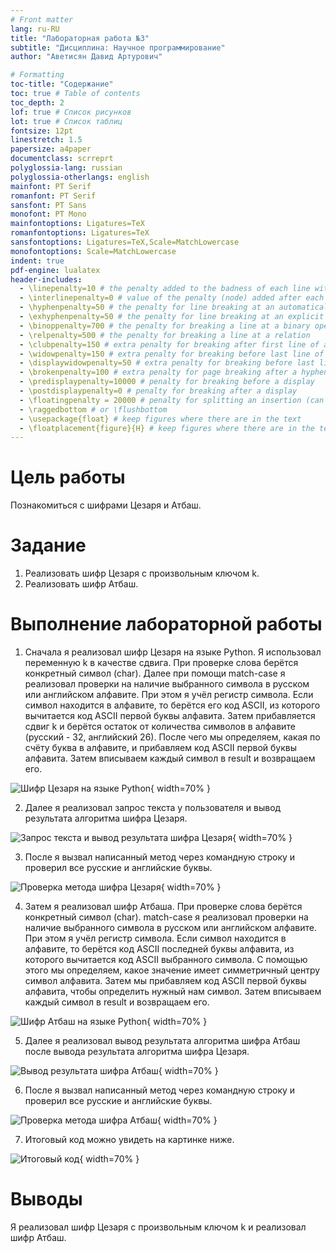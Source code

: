 ```yaml
---
# Front matter
lang: ru-RU
title: "Лабораторная работа №3"
subtitle: "Дисциплина: Научное программирование"
author: "Аветисян Давид Артурович"

# Formatting
toc-title: "Содержание"
toc: true # Table of contents
toc_depth: 2
lof: true # Список рисунков
lot: true # Список таблиц
fontsize: 12pt
linestretch: 1.5
papersize: a4paper
documentclass: scrreprt
polyglossia-lang: russian
polyglossia-otherlangs: english
mainfont: PT Serif
romanfont: PT Serif
sansfont: PT Sans
monofont: PT Mono
mainfontoptions: Ligatures=TeX
romanfontoptions: Ligatures=TeX
sansfontoptions: Ligatures=TeX,Scale=MatchLowercase
monofontoptions: Scale=MatchLowercase
indent: true
pdf-engine: lualatex
header-includes:
  - \linepenalty=10 # the penalty added to the badness of each line within a paragraph (no associated penalty node) Increasing the value makes tex try to have fewer lines in the paragraph.
  - \interlinepenalty=0 # value of the penalty (node) added after each line of a paragraph.
  - \hyphenpenalty=50 # the penalty for line breaking at an automatically inserted hyphen
  - \exhyphenpenalty=50 # the penalty for line breaking at an explicit hyphen
  - \binoppenalty=700 # the penalty for breaking a line at a binary operator
  - \relpenalty=500 # the penalty for breaking a line at a relation
  - \clubpenalty=150 # extra penalty for breaking after first line of a paragraph
  - \widowpenalty=150 # extra penalty for breaking before last line of a paragraph
  - \displaywidowpenalty=50 # extra penalty for breaking before last line before a display math
  - \brokenpenalty=100 # extra penalty for page breaking after a hyphenated line
  - \predisplaypenalty=10000 # penalty for breaking before a display
  - \postdisplaypenalty=0 # penalty for breaking after a display
  - \floatingpenalty = 20000 # penalty for splitting an insertion (can only be split footnote in standard LaTeX)
  - \raggedbottom # or \flushbottom
  - \usepackage{float} # keep figures where there are in the text
  - \floatplacement{figure}{H} # keep figures where there are in the text
---
```


# Цель работы

Познакомиться с шифрами Цезаря и Атбаш.

# Задание

1. Реализовать шифр Цезаря с произвольным ключом k.
2. Реализовать шифр Атбаш.

# Выполнение лабораторной работы

1) Сначала я реализовал шифр Цезаря на языке Python. Я использовал переменную k в качестве сдвига. При проверке слова берётся конкретный символ (char). Далее при помощи match-case я реализовал проверки на наличие выбранного символа в русском или английском алфавите. При этом я учёл регистр символа. Если символ находится в алфавите, то берётся его код ASCII, из которого вычитается код ASCII первой буквы алфавита. Затем прибавляется сдвиг k и берётся остаток от количества символов в алфавите (русский - 32, английский 26). После чего мы определяем, какая по счёту буква в алфавите, и прибавляем код ASCII первой буквы алфавита. Затем вписываем каждый символ в result и возвращаем его.

![Шифр Цезаря на языке Python](image01/image_01.png){ width=70% }

2) Далее я реализовал запрос текста у пользователя и вывод результата алгоритма шифра Цезаря.

![Запрос текста и вывод результата шифра Цезаря](image01/image_02.png){ width=70% }

3) После я вызвал написанный метод через командную строку и проверил все русские и английские буквы.

![Проверка метода шифра Цезаря](image01/image_03.png){ width=70% }

4) Затем я реализовал шифр Атбаша. При проверке слова берётся конкретный символ (char). match-case я реализовал проверки на наличие выбранного символа в русском или английском алфавите. При этом я учёл регистр символа. Если символ находится в алфавите, то берётся код ASCII последней буквы алфавита, из которого вычитается код ASCII выбранного символа. С помощью этого мы определяем, какое значение имеет симметричный центру символ алфавита. Затем мы прибавляем код ASCII первой буквы алфавита, чтобы определить нужный нам символ. Затем вписываем каждый символ в result и возвращаем его.

![Шифр Атбаш на языке Python](image01/image_04.png){ width=70% }

5) Далее я реализовал вывод результата алгоритма шифра Атбаш после вывода результата алгоритма шифра Цезаря.

![Вывод результата шифра Атбаш](image01/image_05.png){ width=70% }

6) После я вызвал написанный метод через командную строку и проверил все русские и английские буквы.

![Проверка метода шифра Атбаш](image01/image_06.png){ width=70% }

7) Итоговый код можно увидеть на картинке ниже.

![Итоговый код](image01/image_07.png){ width=70% }

# Выводы

Я реализовал шифр Цезаря с произвольным ключом k и реализовал шифр Атбаш.
